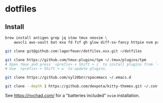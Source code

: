 # dotfiles

## Install

```sh
brew install antigen grep jq stow tmux neovim \
	awscli aws-vault bat exa fd fzf gh glow diff-so-fancy httpie nvm pre-commit tfenv tgenv rbenv

git clone git@github.com:lagerfeuer/dotfiles.osx.git ~/dotfiles

git clone https://github.com/tmux-plugins/tpm ~/.tmux/plugins/tpm
# Open tmux and press `<prefix> + Shift + i` to install plugins from `~/.tmux.conf`.
# Use `<prefix> + Shift + u` to update plugins. 

git clone https://github.com/syl20bnr/spacemacs ~/.emacs.d

git clone --depth 1 https://github.com/dexpota/kitty-themes.git ~/.config/kitty/kitty-themes
```

See https://nvchad.com/ for a "batteries included" `nvim` installation.

